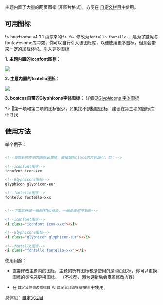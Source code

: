 主题内置了大量的网页图标 (非图片格式)，方便在 [自定义栏目](/customize)中使用。

## 可用图标

!> handsome v4.3.1 由原来的`fa fa-` 修改为`fontello fontello-`，是为了避免与fontawesome库冲突，你可以自行引入该图标库，以便使用更多图标，但是会带来一定的加载体积。[引入更多图标](https://handsome.ihewro.com/#/functions?id=%E6%B7%BB%E5%8A%A0%E8%87%AA%E5%AE%9A%E4%B9%89%E5%9B%BE%E6%A0%87)

**1. 主题内置的iconfont图标：**

![](https://ws4.sinaimg.cn/large/006tNc79ly1ftr34y793vj31gc0vc75i.jpg)


**2. 主题内置的fontello图标：** 

![](https://ws2.sinaimg.cn/large/006tNc79ly1ftr336pqdnj31kw0jlaca.jpg)

**3. bootcss自带的Glyphicons字体图标：** 详细见[Glyphicons 字体图标](http://v3.bootcss.com/components/#glyphicons)

?> 第一项和第二项的图标很少，如果找不到相应图标，建议在第三项的图标库中寻找 

## 使用方法

举个例子：

```html

<!--首页名称左侧的图标设置项，直接填写class的内容即可，如：-->

<!--iconfont图标-->
iconfont icon-xxx

<!--Glyphicons图标-->
glyphicon glyphicon-eur

<!--fontello图标-->
fontello fontello-xxx


<!--下面三种是一般的HTML用法，一般是使用不到的-->

<!--iconfont图标-->
<i class="iconfont icon-xxx"></i>

<!--Glyphicons图标-->
<i class="glyphicon glyphicon-eur"></i>

<!--fontello图标-->
<i class="fontello fontello-xxx"></i>
```

使用用途：

* 直接修改主题内的图标，主题的所有图标都是使用的是网页图标，你可以更换图标的类名来更换图标。
  （不推荐，因为更新后会覆盖修改内容）

* 在 `自定义左侧边栏栏目` 和 `自定义顶部导航按钮` 中使用。

具体见：[自定义栏目](/customize)


